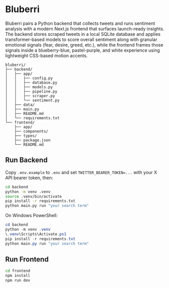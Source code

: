 # Bluberri

Bluberri pairs a Python backend that collects tweets and runs sentiment analysis with a modern Next.js frontend that surfaces launch-ready insights. The backend stores scraped tweets in a local SQLite database and applies transformer-based models to score overall sentiment along with granular emotional signals (fear, desire, greed, etc.), while the frontend frames those signals inside a blueberry-blue, pastel-purple, and white experience using lightweight CSS-based motion accents.

```
bluberri/
├── backend/
│   ├── app/
│   │   ├── config.py
│   │   ├── database.py
│   │   ├── models.py
│   │   ├── pipeline.py
│   │   ├── scraper.py
│   │   └── sentiment.py
│   ├── data/
│   ├── main.py
│   ├── README.md
│   └── requirements.txt
└── frontend/
	├── app/
	├── components/
	├── types/
	├── package.json
	└── README.md
```

## Run Backend

Copy `.env.example` to `.env` and set `TWITTER_BEARER_TOKEN=...` with your X API bearer token, then:

```bash
cd backend
python -m venv .venv
source .venv/bin/activate
pip install -r requirements.txt
python main.py run "your search term"
```

On Windows PowerShell:

```powershell
cd backend
python -m venv .venv
\.venv\Scripts\Activate.ps1
pip install -r requirements.txt
python main.py run "your search term"
```

## Run Frontend

```bash
cd frontend
npm install
npm run dev
```

